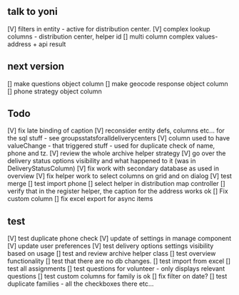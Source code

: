 ## talk to yoni
[V] filters in entity - active for distribution center.
[V] complex lookup columns - distribution center, helper id
[] multi column complex values- address + api result


## next version
[] make questions object column
[] make geocode response object column
[] phone strategy object column

## Todo
[V] fix late binding of caption
[V] reconsider entity defs, columns etc... for the sql stuff - see groupsstatsforalldeliverycenters
[V] column used to have valueChange - that triggered stuff - used for duplicate check of name, phone and tz.
[V] review the whole archive helper strategy
[V] go over the delivery status options visibility and what happened to it (was in DeliveryStatusColumn)
[V] fix work with secondary database as used in overview
[V] fix helper work to select columns on grid and on dialog
[V] test merge
[] test import phone
[] select helper in distribution map controller
[] verify that in the register helper, the caption for the address works ok
[] Fix custom column
[] fix excel export for async items

## test
[V] test duplicate phone check
[V] update of settings in manage component
[V] update user preferences
[V] test delivery options settings visibility based on usage
[] test and review archive helper class
[] test overview functionality
[] test that there are no db changes.
[] test import from excel
[] test all assignments 
[] test questions for volunteer - only displays relevant questions
[] test custom columns for family is ok
[] fix filter on date?
[] test duplicate families - all the checkboxes there etc...